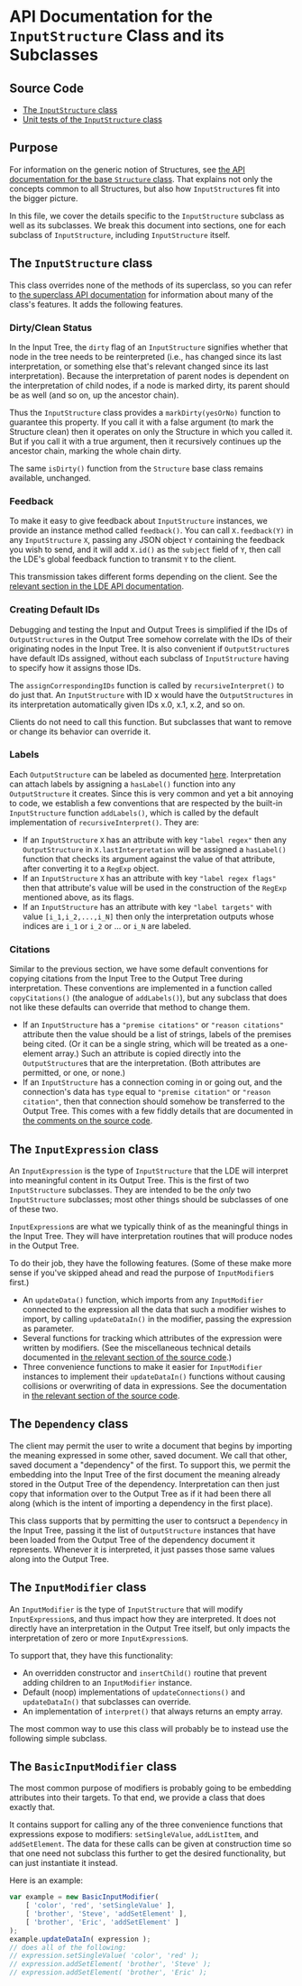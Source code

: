 
# API Documentation for the `InputStructure` Class and its Subclasses

## Source Code

 * [The `InputStructure` class](https://github.com/lurchmath/lde/blob/master/src/input-structure.litcoffee)
 * [Unit tests of the `InputStructure` class](https://github.com/lurchmath/lde/blob/master/tests/input-structure-spec.litcoffee)

## Purpose

For information on the generic notion of Structures, see
[the API documentation for the base `Structure` class](api-structures.md).
That explains not only the concepts common to all Structures, but also how
`InputStructure`s fit into the bigger picture.

In this file, we cover the details specific to the `InputStructure` subclass
as well as its subclasses.  We break this document into sections, one for
each subclass of `InputStructure`, including `InputStructure` itself.

## The `InputStructure` class

This class overrides none of the methods of its superclass, so you can refer
to [the superclass API documentation](api-structures.md) for information
about many of the class's features.  It adds the following features.

### Dirty/Clean Status

In the Input Tree, the `dirty` flag of an `InputStructure` signifies whether
that node in the tree needs to be reinterpreted (i.e., has changed since its
last interpretation, or something else that's relevant changed since its
last interpretation).  Because the interpretation of parent nodes is
dependent on the interpretation of child nodes, if a node is marked dirty,
its parent should be as well (and so on, up the ancestor chain).

Thus the `InputStructure` class provides a `markDirty(yesOrNo)` function to
guarantee this property.  If you call it with a false argument (to mark the
Structure clean) then it operates on only the Structure in which you called
it.  But if you call it with a true argument, then it recursively continues
up the ancestor chain, marking the whole chain dirty.

The same `isDirty()` function from the `Structure` base class remains
available, unchanged.

### Feedback

To make it easy to give feedback about `InputStructure` instances, we
provide an instance method called `feedback()`.  You can call
`X.feedback(Y)` in any `InputStructure` `X`, passing any JSON object `Y`
containing the feedback you wish to send, and it will add `X.id()` as the
`subject` field of `Y`, then call the LDE's global feedback function to
transmit `Y` to the client.

This transmission takes different forms depending on the client.  See the
[relevant section in the LDE API documentation](api-lde.md#receiving-feedback).

### Creating Default IDs

Debugging and testing the Input and Output Trees is simplified if the IDs of
`OutputStructure`s in the Output Tree somehow correlate with the IDs of
their originating nodes in the Input Tree. It is also convenient if
`OutputStructure`s have default IDs assigned, without each subclass of
`InputStructure` having to specify how it assigns those IDs.

The `assignCorrespondingIDs` function is called by `recursiveInterpret()` to
do just that.  An `InputStructure` with ID x would have the
`OutputStructures` in its interpretation automatically given IDs x.0, x.1,
x.2, and so on.

Clients do not need to call this function.  But subclasses that want to
remove or change its behavior can override it.

### Labels

Each `OutputStructure` can be labeled as documented
[here](api-output-structure.md#labels). Interpretation can attach labels by
assigning a `hasLabel()` function into any `OutputStructure` it creates.
Since this is very common and yet a bit annoying to code, we establish a few
conventions that are respected by the built-in `InputStructure` function
`addLabels()`, which is called by the default implementation of
`recursiveInterpret()`.  They are:

 * If an `InputStructure` `X` has an attribute with key `"label regex"` then
   any `OutputStructure` in `X.lastInterpretation` will be assigned a
   `hasLabel()` function that checks its argument against the value of that
   attribute, after converting it to a `RegExp` object.
 * If an `InputStructure` `X` has an attribute with key
   `"label regex flags"` then that attribute's value will be used in the
   construction of the `RegExp` mentioned above, as its flags.
 * If an `InputStructure` has an attribute with key `"label targets"` with
   value `[i_1,i_2,...,i_N]` then only the interpretation outputs whose
   indices are `i_1` or `i_2` or ... or `i_N` are labeled.

### Citations

Similar to the previous section, we have some default conventions for
copying citations from the Input Tree to the Output Tree during
interpretation.  These conventions are implemented in a function called
`copyCitations()` (the analogue of `addLabels()`), but any subclass that
does not like these defaults can override that method to change them.

 * If an `InputStructure` has a `"premise citations"` or
   `"reason citations"` attribute then the value should be a list of
   strings, labels of the premises being cited.  (Or it can be a single
   string, which will be treated as a one-element array.)  Such an
   attribute is copied directly into the `OutputStructure`s that are the
   interpretation.  (Both attributes are permitted, or one, or none.)
 * If an `InputStructure` has a connection coming in or going out, and the
   connection's data has `type` equal to `"premise citation"` or
   `"reason citation"`, then that connection should somehow be transferred
   to the Output Tree.  This comes with a few fiddly details that are
   documented in [the comments on the source code](https://github.com/lurchmath/lde/blob/master/src/input-structure.litcoffee#citations).

## The `InputExpression` class

An `InputExpression` is the type of `InputStructure` that the LDE will
interpret into meaningful content in its Output Tree.  This is the first of
two `InputStructure` subclasses.  They are intended to be the *only* two
`InputStructure` subclasses; most other things should be subclasses of one
of these two.

`InputExpression`s are what we typically think of as the meaningful things
in the Input Tree.  They will have interpretation routines that will
produce nodes in the Output Tree.

To do their job, they have the following features.  (Some of these make more
sense if you've skipped ahead and read the purpose of `InputModifier`s
first.)

 * An `updateData()` function, which imports from any `InputModifier`
   connected to the expression all the data that such a modifier wishes to
   import, by calling `updateDataIn()` in the modifier, passing the
   expression as parameter.
 * Several functions for tracking which attributes of the expression were
   written by modifiers.  (See the miscellaneous technical details
   documented in [the relevant section of the source code](https://github.com/lurchmath/lde/blob/master/src/input-structure.litcoffee#expression-specific-functionality).)
 * Three convenience functions to make it easier for `InputModifier`
   instances to implement their `updateDataIn()` functions without causing
   collisions or overwriting of data in expressions.  See the documentation
   in [the relevant section of the source code](https://github.com/lurchmath/lde/blob/master/src/input-structure.litcoffee#convenience-functions-for-inputmodifiers).

## The `Dependency` class

The client may permit the user to write a document that begins by importing
the meaning expressed in some other, saved document.  We call that other,
saved document a "dependency" of the first.  To support this, we permit the
embedding into the Input Tree of the first document the meaning already
stored in the Output Tree of the dependency.  Interpretation can then just
copy that information over to the Output Tree as if it had been there all
along (which is the intent of importing a dependency in the first place).

This class supports that by permitting the user to contsruct a `Dependency`
in the Input Tree, passing it the list of `OutputStructure` instances that
have been loaded from the Output Tree of the dependency document it
represents.  Whenever it is interpreted, it just passes those same values
along into the Output Tree.

## The `InputModifier` class

An `InputModifier` is the type of `InputStructure` that will modify
`InputExpression`s, and thus impact how they are interpreted.  It does not
directly have an interpretation in the Output Tree itself, but only impacts
the interpretation of zero or more `InputExpression`s.

To support that, they have this functionality:

 * An overridden constructor and `insertChild()` routine that prevent adding
   children to an `InputModifier` instance.
 * Default (noop) implementations of `updateConnections()` and
   `updateDataIn()` that subclasses can override.
 * An implementation of `interpret()` that always returns an empty array.

The most common way to use this class will probably be to instead use the
following simple subclass.

## The `BasicInputModifier` class

The most common purpose of modifiers is probably going to be embedding
attributes into their targets.  To that end, we provide a class that does
exactly that.

It contains support for calling any of the three convenience functions that
expressions expose to modifiers: `setSingleValue`, `addListItem`, and
`addSetElement`.  The data for these calls can be given at construction time
so that one need not subclass this further to get the desired functionality,
but can just instantiate it instead.

Here is an example:

```javascript
var example = new BasicInputModifier(
    [ 'color', 'red', 'setSingleValue' ],
    [ 'brother', 'Steve', 'addSetElement' ],
    [ 'brother', 'Eric', 'addSetElement' ]
);
example.updateDataIn( expression );
// does all of the following:
// expression.setSingleValue( 'color', 'red' );
// expression.addSetElement( 'brother', 'Steve' );
// expression.addSetElement( 'brother', 'Eric' );
```
